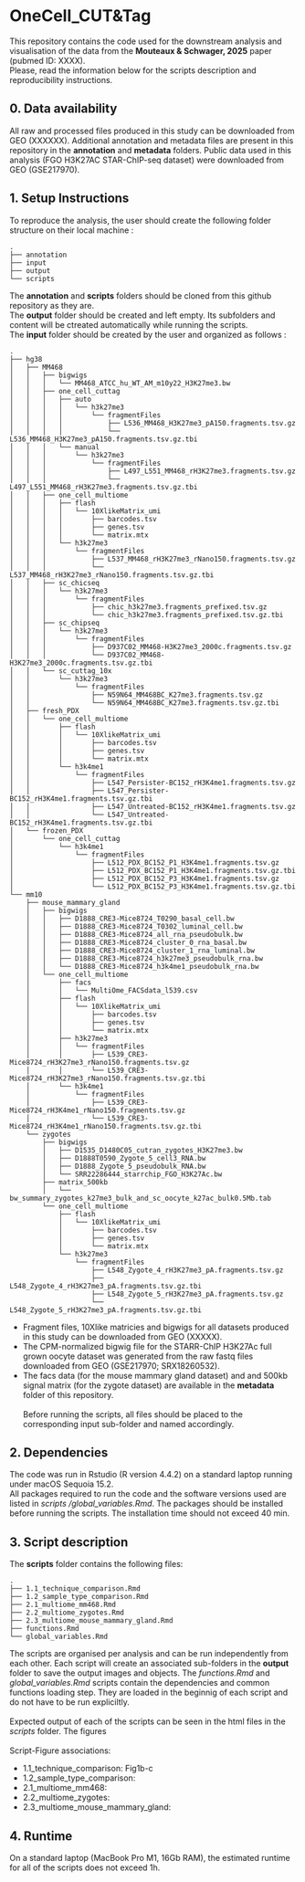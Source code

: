 # OneCell_CUT&Tag

This repository contains the code used for the downstream analysis and visualisation of the data from the **Mouteaux & Schwager, 2025** paper (pubmed ID: XXXX).
\
Please, read the information below for the scripts description and reproducibility instructions.

## 0. Data availability
All raw and processed files produced in this study can be downloaded from GEO (XXXXXX). 
Additional annotation and metadata files are present in this repository in the **annotation** and **metadata** folders.
Public data used in this analysis (FGO H3K27AC STAR-ChIP-seq dataset) were downloaded from GEO (GSE217970).

## 1. Setup Instructions
To reproduce the analysis, the user should create the following folder structure on their local machine : 

```
.
├── annotation
├── input
├── output
└── scripts

```
The **annotation** and **scripts** folders should be cloned from this github repository as they are.
\
The **output** folder should be created and left empty. Its subfolders and content will be ctreated automatically while running the scripts. 
\
The **input** folder should be created by the user and organized as follows :

```
.
├── hg38
│   ├── MM468
│   │   ├── bigwigs
│   │   │   └── MM468_ATCC_hu_WT_AM_m10y22_H3K27me3.bw
│   │   ├── one_cell_cuttag
│   │   │   ├── auto
│   │   │   │   └── h3k27me3
│   │   │   │       └── fragmentFiles
│   │   │   │           ├── L536_MM468_H3K27me3_pA150.fragments.tsv.gz
│   │   │   │           └── L536_MM468_H3K27me3_pA150.fragments.tsv.gz.tbi
│   │   │   └── manual
│   │   │       └── h3k27me3
│   │   │           └── fragmentFiles
│   │   │               ├── L497_L551_MM468_rH3K27me3.fragments.tsv.gz
│   │   │               └── L497_L551_MM468_rH3K27me3.fragments.tsv.gz.tbi
│   │   ├── one_cell_multiome
│   │   │   ├── flash
│   │   │   │   └── 10XlikeMatrix_umi
│   │   │   │       ├── barcodes.tsv
│   │   │   │       ├── genes.tsv
│   │   │   │       └── matrix.mtx
│   │   │   └── h3k27me3
│   │   │       └── fragmentFiles
│   │   │           ├── L537_MM468_rH3K27me3_rNano150.fragments.tsv.gz
│   │   │           └── L537_MM468_rH3K27me3_rNano150.fragments.tsv.gz.tbi
│   │   ├── sc_chicseq
│   │   │   └── h3k27me3
│   │   │       └── fragmentFiles
│   │   │           ├── chic_h3k27me3.fragments_prefixed.tsv.gz
│   │   │           └── chic_h3k27me3.fragments_prefixed.tsv.gz.tbi
│   │   ├── sc_chipseq
│   │   │   └── h3k27me3
│   │   │       └── fragmentFiles
│   │   │           ├── D937C02_MM468-H3K27me3_2000c.fragments.tsv.gz
│   │   │           └── D937C02_MM468-H3K27me3_2000c.fragments.tsv.gz.tbi
│   │   └── sc_cuttag_10x
│   │       └── h3k27me3
│   │           └── fragmentFiles
│   │               ├── N59N64_MM468BC_K27me3.fragments.tsv.gz
│   │               └── N59N64_MM468BC_K27me3.fragments.tsv.gz.tbi
│   ├── fresh_PDX
│   │   └── one_cell_multiome
│   │       ├── flash
│   │       │   └── 10XlikeMatrix_umi
│   │       │       ├── barcodes.tsv
│   │       │       ├── genes.tsv
│   │       │       └── matrix.mtx
│   │       └── h3k4me1
│   │           └── fragmentFiles
│   │               ├── L547_Persister-BC152_rH3K4me1.fragments.tsv.gz
│   │               ├── L547_Persister-BC152_rH3K4me1.fragments.tsv.gz.tbi
│   │               ├── L547_Untreated-BC152_rH3K4me1.fragments.tsv.gz
│   │               └── L547_Untreated-BC152_rH3K4me1.fragments.tsv.gz.tbi
│   └── frozen_PDX
│       └── one_cell_cuttag
│           └── h3k4me1
│               └── fragmentFiles
│                   ├── L512_PDX_BC152_P1_H3K4me1.fragments.tsv.gz
│                   ├── L512_PDX_BC152_P1_H3K4me1.fragments.tsv.gz.tbi
│                   ├── L512_PDX_BC152_P3_H3K4me1.fragments.tsv.gz
│                   └── L512_PDX_BC152_P3_H3K4me1.fragments.tsv.gz.tbi
└── mm10
    ├── mouse_mammary_gland
    │   ├── bigwigs
    │   │   ├── D1888_CRE3-Mice8724_T0290_basal_cell.bw
    │   │   ├── D1888_CRE3-Mice8724_T0302_luminal_cell.bw
    │   │   ├── D1888_CRE3-Mice8724_all_rna_pseudobulk.bw
    │   │   ├── D1888_CRE3-Mice8724_cluster_0_rna_basal.bw
    │   │   ├── D1888_CRE3-Mice8724_cluster_1_rna_luminal.bw
    │   │   ├── D1888_CRE3-Mice8724_h3k27me3_pseudobulk_rna.bw
    │   │   └── D1888_CRE3-Mice8724_h3k4me1_pseudobulk_rna.bw
    │   └── one_cell_multiome
    │       ├── facs
    │       │   └── MultiOme_FACSdata_l539.csv
    │       ├── flash
    │       │   └── 10XlikeMatrix_umi
    │       │       ├── barcodes.tsv
    │       │       ├── genes.tsv
    │       │       └── matrix.mtx
    │       ├── h3k27me3
    │       │   └── fragmentFiles
    │       │       ├── L539_CRE3-Mice8724_rH3K27me3_rNano150.fragments.tsv.gz
    │       │       └── L539_CRE3-Mice8724_rH3K27me3_rNano150.fragments.tsv.gz.tbi
    │       └── h3k4me1
    │           └── fragmentFiles
    │               ├── L539_CRE3-Mice8724_rH3K4me1_rNano150.fragments.tsv.gz
    │               └── L539_CRE3-Mice8724_rH3K4me1_rNano150.fragments.tsv.gz.tbi
    └── zygotes
        ├── bigwigs
        │   ├── D1535_D1480C05_cutran_zygotes_H3K27me3.bw
        │   ├── D1888T0590_Zygote_5_cell3_RNA.bw
        │   ├── D1888_Zygote_5_pseudobulk_RNA.bw
        │   └── SRR22286444_starrchip_FGO_H3K27Ac.bw
        ├── matrix_500kb
        │   └── bw_summary_zygotes_k27me3_bulk_and_sc_oocyte_k27ac_bulk0.5Mb.tab
        └── one_cell_multiome
            ├── flash
            │   └── 10XlikeMatrix_umi
            │       ├── barcodes.tsv
            │       ├── genes.tsv
            │       └── matrix.mtx
            └── h3k27me3
                └── fragmentFiles
                    ├── L548_Zygote_4_rH3K27me3_pA.fragments.tsv.gz
                    ├── L548_Zygote_4_rH3K27me3_pA.fragments.tsv.gz.tbi
                    ├── L548_Zygote_5_rH3K27me3_pA.fragments.tsv.gz
                    └── L548_Zygote_5_rH3K27me3_pA.fragments.tsv.gz.tbi
```

- Fragment files, 10Xlike matricies and bigwigs for all datasets produced in this study can be downloaded from GEO (XXXXX).
- The CPM-normalized bigwig file for the STARR-ChIP H3K27Ac full grown oocyte dataset was generated from the raw fastq files downloaded from GEO (GSE217970; SRX18260532).
- The facs data (for the mouse mammary gland dataset) and and 500kb signal matrix (for the zygote dataset) are available in the **metadata** folder of this repository. 
\
\
Before running the scripts, all files should be placed to the corresponding input sub-folder and named accordingly.

## 2. Dependencies
The code was run in Rstudio (R version 4.4.2) on a standard laptop running under macOS Sequoia 15.2. 
\
All packages required to run the code and the software versions used are listed in *scripts
/global_variables.Rmd*. The packages should be installed before running the scripts. 
The installation time should not exceed 40 min.

## 3. Script description 
The **scripts** folder contains the following files:
```
.
├── 1.1_technique_comparison.Rmd
├── 1.2_sample_type_comparison.Rmd
├── 2.1_multiome_mm468.Rmd
├── 2.2_multiome_zygotes.Rmd
├── 2.3_multiome_mouse_mammary_gland.Rmd
├── functions.Rmd
└── global_variables.Rmd

```
The scripts are organised per analysis and can be run independently from each other. Each script will create an associated sub-folders in the **output** folder to save the output images and objects.
The *functions.Rmd* and *global_variables.Rmd* scripts contain the dependencies and common functions loading step. They are loaded in the beginnig of each script and do not have to be run expliciltly. 
\
\
Expected output of each of the scripts can be seen in the html files in the *scripts* folder. The figures 
\
\
Script-Figure associations: 
- 1.1_technique_comparison: Fig1b-c
- 1.2_sample_type_comparison:
- 2.1_multiome_mm468:
- 2.2_multiome_zygotes:
- 2.3_multiome_mouse_mammary_gland:

## 4. Runtime
On a standard laptop (MacBook Pro M1, 16Gb RAM), the estimated runtime for all of the scripts does not exceed 1h.


